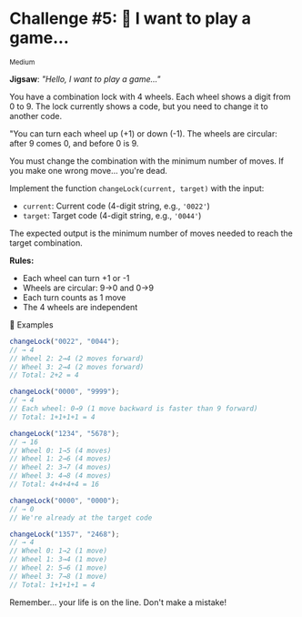 # Challenge #5: 🧩 I want to play a game...

<small>Medium</small>

**Jigsaw**: _"Hello, I want to play a game…"_

You have a combination lock with 4 wheels. Each wheel shows a digit from 0 to 9. The lock currently shows a code, but you need to change it to another code.

"You can turn each wheel up (+1) or down (-1). The wheels are circular: after 9 comes 0, and before 0 is 9.

You must change the combination with the minimum number of moves. If you make one wrong move… you're dead.

Implement the function `changeLock(current, target)` with the input:

- `current`: Current code (4-digit string, e.g., `'0022'`)
- `target`: Target code (4-digit string, e.g., `'0044'`)

The expected output is the minimum number of moves needed to reach the target combination.

**Rules:**

- Each wheel can turn +1 or -1
- Wheels are circular: 9→0 and 0→9
- Each turn counts as 1 move
- The 4 wheels are independent

📝 Examples

```javascript
changeLock("0022", "0044");
// → 4
// Wheel 2: 2→4 (2 moves forward)
// Wheel 3: 2→4 (2 moves forward)
// Total: 2+2 = 4

changeLock("0000", "9999");
// → 4
// Each wheel: 0→9 (1 move backward is faster than 9 forward)
// Total: 1+1+1+1 = 4

changeLock("1234", "5678");
// → 16
// Wheel 0: 1→5 (4 moves)
// Wheel 1: 2→6 (4 moves)
// Wheel 2: 3→7 (4 moves)
// Wheel 3: 4→8 (4 moves)
// Total: 4+4+4+4 = 16

changeLock("0000", "0000");
// → 0
// We're already at the target code

changeLock("1357", "2468");
// → 4
// Wheel 0: 1→2 (1 move)
// Wheel 1: 3→4 (1 move)
// Wheel 2: 5→6 (1 move)
// Wheel 3: 7→8 (1 move)
// Total: 1+1+1+1 = 4
```

Remember… your life is on the line. Don't make a mistake!
